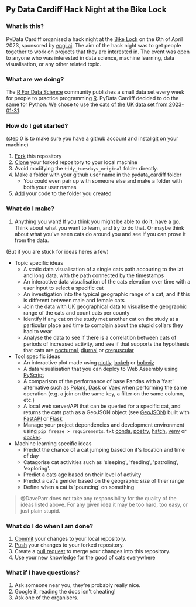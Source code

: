 ## Py Data Cardiff Hack Night at the Bike Lock

### What is this?

PyData Cardiff organised a hack night at the [Bike Lock](https://www.thebikelock.co.uk/) on the 6th of April 2023, sponsored by [engi.ai](www.engi.ai). The aim of the hack night was to get people together to work on projects that they are interested in. The event was open to anyone who was interested in data science, machine learning, data visualisation, or any other related topic. 

### What are we doing?

The [R For Data Science](https://github.com/rfordatascience/tidytuesday) community publishes a small data set every week for people to practice programming [R](https://www.r-project.org/). PyData Cardiff decided to do the same for Python. We chose to use the [cats of the UK data set from 2023-01-31](https://github.com/rfordatascience/tidytuesday/tree/5909ea94b47e9d17b2e6287f38e5ba4760e65a51/data/2023/2023-01-31). 

### How do I get started?

(step 0 is to make sure you have a github account and install[git](https://github.com/git-guides) on your machine)

1. [Fork](https://docs.github.com/en/get-started/quickstart/fork-a-repo) this repository
1. [Clone](https://github.com/git-guides/git-clone#git-clone) your forked repository to your local machine
1. Avoid modifying the `tidy_tuesdays_original` folder directly.
1. Make a folder with your github user name in the pydata_cardiff folder
    * You could even pair up with someone else and make a folder with both your user names
1. [Add](https://github.com/git-guides/git-add) your code to the folder you created

### What do I make?

1. Anything you want! If you think you might be able to do it, have a go. Think about what you want to learn, and try to do that. Or maybe think about what you've seen cats do around you and see if you can prove it from the data.

(But if you are stuck for ideas heres a few)

* Topic specific ideas
    * A static data visualisation of a single cats path accouring to the lat and long data, with the path connected by the timestamps
    * An interactive data visualisation of the cats elevation over time with a user input to select a specific cat
    * An investigation into the typical geographic range of a cat, and if this is different between male and female cats
    * Join the data with UK geographical data to visualise the geographic range of the cats and count cats per county
    * Identify if any cat on the study met another cat on the study at a particular place and time to complain about the stupid collars they had to wear
    * Analyse the data to see if there is a correlation between cats of periods of increased activity, and see if that supports the hypothesis that cats are [nocturnal](https://en.wikipedia.org/wiki/Nocturnality), [diurnal](https://en.wikipedia.org/wiki/Diurnality) or [crepuscular](https://en.wikipedia.org/wiki/Crepuscular_animal)
* Tool specific ideas
    * An interactive plot made using [plotly](https://plotly.com/python/), [bokeh](https://docs.bokeh.org/en/latest/) or [holoviz](https://holoviz.org/)
    * A data visualisation that you can deploy to Web Assembly using [PyScript](https://github.com/pyscript/pyscript)
    * A comparison of the performance of base Pandas with a 'fast' alternative such as [Polars](https://github.com/pola-rs/polars), [Dask](https://github.com/dask/dask)  or [Vaex](https://github.com/vaexio/vaex) when performing the same operation (e.g. a join on the same key, a filter on the same column, etc.)
    * A local web server/API that can be queried for a specific cat, and returns the cats path as a GeoJSON object (see [GeoJSON](https://geojson.org/)) built with [FastAPI](https://fastapi.tiangolo.com/) or [Flask](https://flask.palletsprojects.com/en/2.0.x/)
    * Manage your project dependencies and development environment using `pip freeze > requirements.txt` [conda](https://docs.conda.io/en/latest/), [poetry](https://python-poetry.org/), [hatch](https://hatch.pypa.io/latest/), [venv](https://realpython.com/python-virtual-environments-a-primer/) or [docker](https://www.docker.com/blog/how-to-dockerize-your-python-applications/).
* Machine learning specific ideas
    * Predict the chance of a cat jumping based on it's location and time of day
    * Catagorise cat activities such as 'sleeping', 'feeding', 'patroling', 'exploring'.
    * Predict a cats age based on their level of activity
    * Predict a cat's gender based on the geographic size of thier range
    * Define when a cat is 'pouncing' on something

> @DaveParr does not take any responsibility for the quality of the ideas listed above. For any given idea it may be too hard, too easy, or just plain stupid.

### What do I do when I am done?

1. [Commit](https://github.com/git-guides/git-commit#git-commit) your changes to your local repository.
1. [Push](https://github.com/git-guides/git-push) your changes to your forked repository.
1. Create a [pull request](https://docs.github.com/en/pull-requests/collaborating-with-pull-requests/proposing-changes-to-your-work-with-pull-requests/creating-a-pull-request-from-a-fork) to merge your changes into this repository.
1. Use your new knowledge for the good of cats everywhere

### What if I have questions?

1. Ask someone near you, they're probably really nice.
1. Google it, reading the docs isn't cheating!
1. Ask one of the organisers.